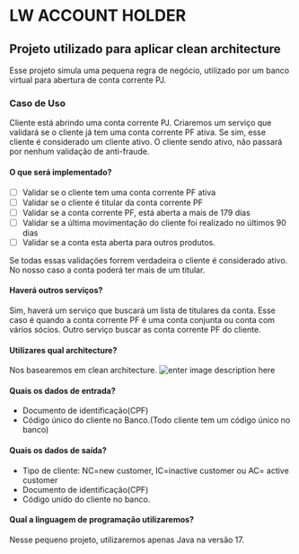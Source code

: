 # LW ACCOUNT HOLDER

## Projeto utilizado para aplicar clean architecture

Esse projeto simula uma pequena regra de negócio, utilizado por um banco virtual para abertura de conta corrente PJ.

### Caso de Uso

Cliente está abrindo uma conta corrente PJ. Criaremos um serviço que validará se o cliente já tem uma conta corrente PF
ativa. Se sim, esse cliente é considerado um cliente ativo. O cliente sendo ativo, não passará por nenhum validação de
anti-fraude.

#### O que será implementado?

- [ ] Validar se o cliente tem uma conta corrente PF ativa
- [ ] Validar se o cliente é titular da conta corrente PF
- [ ] Validar se a conta corrente PF, está aberta a mais de 179 dias
- [ ] Validar se a última movimentação do cliente foi realizado no últimos 90 dias
- [ ] Validar se a conta esta aberta para outros produtos.

Se todas essas validações forrem verdadeira o cliente é considerado ativo. No nosso caso a conta poderá ter mais de um
titular.

#### Haverá outros serviços?

Sim, haverá um serviço que buscará um lista de titulares da conta. Esse caso é quando a conta corrente PF é uma conta
conjunta ou conta com vários sócios. Outro serviço buscar as conta corrente PF do cliente.

#### Utilizares qual architecture?

Nos basearemos em clean architecture.
![enter image description here](https://cdn-media-1.freecodecamp.org/images/1*nEATDe5dRLIWN3MSxSjG0A.png)

#### Quais os dados de entrada?

- Documento de identificação(CPF)
- Código único do cliente no Banco.(Todo cliente tem um código único no banco)

#### Quais os dados de saída?

- Tipo de cliente: NC=new customer, IC=inactive customer ou AC= active customer
- Documento de identificação(CPF)
- Código unido do cliente no banco.

#### Qual a linguagem de programação utilizaremos?

Nesse pequeno projeto, utilizaremos apenas Java na versão 17.
